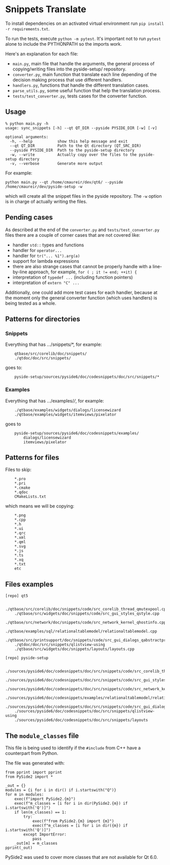 # Snippets Translate

To install dependencies on an activated virtual environment run
`pip install -r requirements.txt`.

To run the tests, execute `python -m pytest`. It's important not to
run `pytest` alone to include the PYTHONPATH so the imports work.

Here's an explanation for each file:

* `main.py`, main file that handle the arguments, the general process
  of copying/writing files into the pyside-setup/ repository.
* `converter.py`, main function that translate each line depending
  of the decision making process that use different handlers.
* `handlers.py`, functions that handle the different translation cases.
* `parse_utils.py`, some useful function that help the translation process.
* `tests/test_converter.py`, tests cases for the converter function.

## Usage

```
% python main.py -h
usage: sync_snippets [-h] --qt QT_DIR --pyside PYSIDE_DIR [-w] [-v]

optional arguments:
  -h, --help           show this help message and exit
  --qt QT_DIR          Path to the Qt directory (QT_SRC_DIR)
  --pyside PYSIDE_DIR  Path to the pyside-setup directory
  -w, --write          Actually copy over the files to the pyside-setup directory
  -v, --verbose        Generate more output
```

For example:

```
python main.py --qt /home/cmaureir/dev/qt6/ --pyside /home/cmaureir/dev/pyside-setup -w
```

which will create all the snippet files in the pyside repository. The `-w`
option is in charge of actually writing the files.


## Pending cases

As described at the end of the `converter.py` and `tests/test_converter.py`
files there are a couple of corner cases that are not covered like:

* handler `std::` types and functions
* handler for `operator...`
* handler for `tr("... %1").arg(a)`
* support for lambda expressions
* there are also strange cases that cannot be properly handle with
  a line-by-line approach, for example, `for ( ; it != end; ++it) {`
* interpretation of `typedef ...` (including function pointers)
* interpretation of `extern "C" ...`

Additionally,
one could add more test cases for each handler, because at the moment
only the general converter function (which uses handlers) is being
tested as a whole.

## Patterns for directories

### Snippets

Everything that has .../snippets/*, for example:

```
    qtbase/src/corelib/doc/snippets/
    ./qtdoc/doc/src/snippets/

```

goes to:

```
    pyside-setup/sources/pyside6/doc/codesnippets/doc/src/snippets/*
```

### Examples

Everything that has .../examples/*/*, for example:

```
    ./qtbase/examples/widgets/dialogs/licensewizard
    ./qtbase/examples/widgets/itemviews/pixelator
```

goes to

```
    pyside-setup/sources/pyside6/doc/codesnippets/examples/
        dialogs/licensewizard
        itemviews/pixelator

```

## Patterns for files

Files to skip:

```
    *.pro
    *.pri
    *.cmake
    *.qdoc
    CMakeLists.txt
```

which means we will be copying:

```
    *.png
    *.cpp
    *.h
    *.ui
    *.qrc
    *.xml
    *.qml
    *.svg
    *.js
    *.ts
    *.xq
    *.txt
    etc
```
## Files examples

```
[repo] qt5

    ./qtbase/src/corelib/doc/snippets/code/src_corelib_thread_qmutexpool.cpp
    ./qtbase/src/widgets/doc/snippets/code/src_gui_styles_qstyle.cpp
    ./qtbase/src/network/doc/snippets/code/src_network_kernel_qhostinfo.cpp
    ./qtbase/examples/sql/relationaltablemodel/relationaltablemodel.cpp
    ./qtbase/src/printsupport/doc/snippets/code/src_gui_dialogs_qabstractprintdialog.cpp
    ./qtdoc/doc/src/snippets/qlistview-using
    ./qtbase/src/widgets/doc/snippets/layouts/layouts.cpp
```

```
[repo] pyside-setup

    ./sources/pyside6/doc/codesnippets/doc/src/snippets/code/src_corelib_thread_qmutexpool.cpp
    ./sources/pyside6/doc/codesnippets/doc/src/snippets/code/src_gui_styles_qstyle.cpp
    ./sources/pyside6/doc/codesnippets/doc/src/snippets/code/src_network_kernel_qhostinfo.cpp
    ./sources/pyside6/doc/codesnippets/examples/relationaltablemodel/relationaltablemodel.cpp
    ./sources/pyside6/doc/codesnippets/doc/src/snippets/code/src_gui_dialogs_qabstractprintdialog.cpp
    ./sources/pyside6/doc/codesnippets/doc/src/snippets/qlistview-using
    ./sources/pyside6/doc/codesnippets/doc/src/snippets/layouts
```

## The `module_classes` file

This file is being used to identify
if the `#include` from C++ have a counterpart from Python.

The file was generated with:

```
from pprint import pprint
from PySide2 import *

_out = {}
modules = {i for i in dir() if i.startswith("Q")}
for m in modules:
    exec(f"import PySide2.{m}")
    exec(f"m_classes = [i for i in dir(PySide2.{m}) if i.startswith('Q')]")
    if len(m_classes) == 1:
        try:
            exec(f"from PySide2.{m} import {m}")
            exec(f"m_classes = [i for i in dir({m}) if i.startswith('Q')]")
        except ImportError:
            pass
    _out[m] = m_classes
pprint(_out)
```

PySide2 was used to cover more classes that are not available for Qt 6.0.
